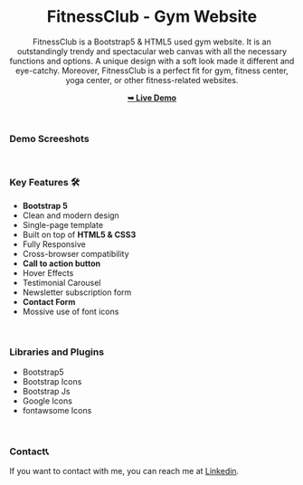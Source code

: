 <div align="center">

  <h1 align="center">FitnessClub - Gym Website</h1>

  FitnessClub is a Bootstrap5 &amp; HTML5 used gym website. It is an outstandingly trendy and spectacular web canvas with all the necessary functions and options. A unique design with a soft look made it different and eye-catchy. Moreover, FitnessClub is a perfect fit for gym, fitness center, yoga center, or other fitness-related websites.
  
  <a href="https://subirkumarpratihar.github.io/FitnessClub/"><strong>➥ Live Demo</strong></a>

</div>

<br />

### Demo Screeshots

<!--![ELearn Desktop Demo](image/readme_img/ELearn_img.png "Desktop Demo") -->

<br />

### Key Features 🛠️
* **Bootstrap 5**
* Clean and modern design
* Single-page template
* Built on top of **HTML5 & CSS3**
* Fully Responsive
* Cross-browser compatibility
* **Call to action button**
* Hover Effects
* Testimonial Carousel
* Newsletter subscription form
* **Contact Form**
* Mossive use of font icons

<br />

### Libraries and Plugins
* Bootstrap5
* Bootstrap Icons
* Bootstrap Js
* Google Icons
* fontawsome Icons

<br/>

### Contact📞

If you want to contact with me, you can reach me at [Linkedin](https://www.linkedin.com/in/subirkumarpratihar/).
